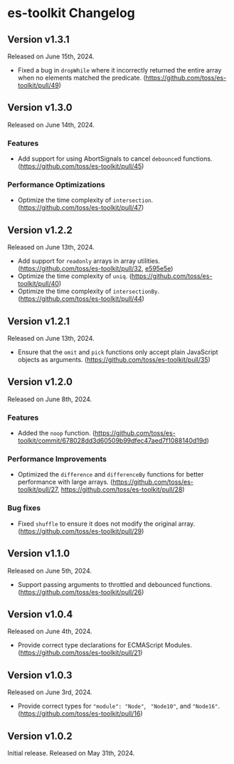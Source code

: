 # es-toolkit Changelog

## Version v1.3.1

Released on June 15th, 2024.

- Fixed a bug in `dropWhile` where it incorrectly returned the entire array when no elements matched the predicate. (https://github.com/toss/es-toolkit/pull/49)

## Version v1.3.0

Released on June 14th, 2024.

### Features

- Add support for using AbortSignals to cancel `debounce`d functions. (https://github.com/toss/es-toolkit/pull/45)

### Performance Optimizations

- Optimize the time complexity of `intersection`. (https://github.com/toss/es-toolkit/pull/47)

## Version v1.2.2

Released on June 13th, 2024.

- Add support for `readonly` arrays in array utilities. (https://github.com/toss/es-toolkit/pull/32, [e595e5e](https://github.com/toss/es-toolkit/commit/e595e5e017e1f2cb138b1ad3d708635efc5e289e))
- Optimize the time complexity of `uniq`. (https://github.com/toss/es-toolkit/pull/40)
- Optimize the time complexity of `intersectionBy`. (https://github.com/toss/es-toolkit/pull/44)

## Version v1.2.1

Released on June 13th, 2024.

- Ensure that the `omit` and `pick` functions only accept plain JavaScript objects as arguments. (https://github.com/toss/es-toolkit/pull/35)

## Version v1.2.0

Released on June 8th, 2024.

### Features

- Added the `noop` function. (https://github.com/toss/es-toolkit/commit/678028dd3d60509b99dfec47aed7f1088140d19d)

### Performance Improvements

- Optimized the `difference` and `differenceBy` functions for better performance with large arrays. (https://github.com/toss/es-toolkit/pull/27, https://github.com/toss/es-toolkit/pull/28)

### Bug fixes

- Fixed `shuffle` to ensure it does not modify the original array. (https://github.com/toss/es-toolkit/pull/29)

## Version v1.1.0

Released on June 5th, 2024.

- Support passing arguments to throttled and debounced functions. (https://github.com/toss/es-toolkit/pull/26)

## Version v1.0.4

Released on June 4th, 2024.

- Provide correct type declarations for ECMAScript Modules. (https://github.com/toss/es-toolkit/pull/21)

## Version v1.0.3

Released on June 3rd, 2024.

- Provide correct types for `"module": "Node"`, ` "Node10"`, and `"Node16"`. (https://github.com/toss/es-toolkit/pull/16)

## Version v1.0.2

Initial release. Released on May 31th, 2024.
